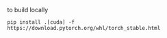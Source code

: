 to build locally 

```shell
pip install .[cuda] -f https://download.pytorch.org/whl/torch_stable.html
```